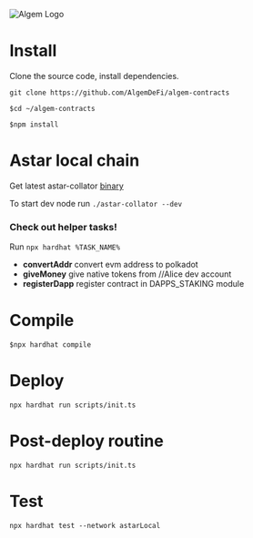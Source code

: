 ![Algem Logo](https://github.com/DippyArtu/algem/blob/main/pics/logo-alpha.png?raw=true)

# Install
Clone the source code, install dependencies.

```git clone https://github.com/AlgemDeFi/algem-contracts```

```$cd ~/algem-contracts```

```$npm install```

# Astar local chain
Get latest astar-collator [binary](https://github.com/AstarNetwork/Astar/releases)

To start dev node run
```./astar-collator --dev```

### Check out helper tasks!
Run ```npx hardhat %TASK_NAME%```
* **convertAddr** convert evm address to polkadot
* **giveMoney** give native tokens from //Alice dev account
* **registerDapp** register contract in DAPPS_STAKING module

# Compile
```$npx hardhat compile```

# Deploy
```npx hardhat run scripts/init.ts```

# Post-deploy routine
```npx hardhat run scripts/init.ts```

# Test
```npx hardhat test --network astarLocal```

